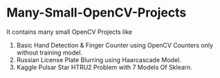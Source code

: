 # Many-Small-OpenCV-Projects
It contains many small OpenCV Projects like
1. Basic Hand Detection & Finger Counter using OpenCV Counters only without training model.
2. Russian License Plate Blurring using Haarcascade Model.
3. Kaggle Pulsar Star HTRU2 Problem with 7 Models Of Sklearn.
